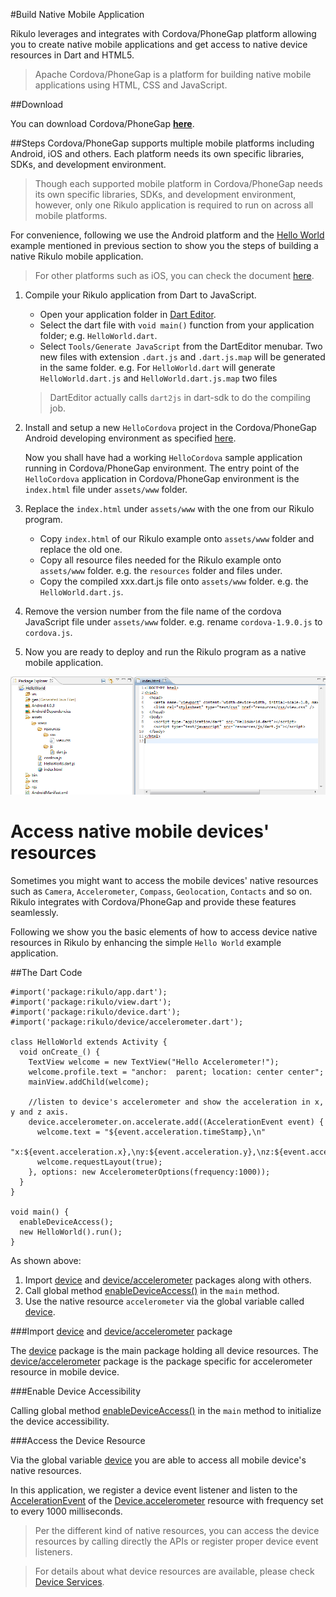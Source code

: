 #Build Native Mobile Application

Rikulo leverages and integrates with Cordova/PhoneGap platform allowing you to create native mobile applications and get access to native device resources in Dart and HTML5.

>Apache Cordova/PhoneGap is a platform for building native mobile applications using HTML, CSS and JavaScript.



##Download

You can download Cordova/PhoneGap **[here](http://phonegap.com/download)**.

##Steps
Cordova/PhoneGap supports multiple mobile platforms including Android, iOS and others. Each platform needs its own specific libraries, SDKs, and development environment.

>Though each supported mobile platform in Cordova/PhoneGap needs its own specific libraries, SDKs, and development environment, however, only one Rikulo application is required to run on across all mobile platforms.

For convenience, following we use the Android platform and the [Hello World](Hello_World.md) example mentioned in previous section to show you the steps of building a native Rikulo mobile application.
>For other platforms such as iOS, you can check the document [here](http://docs.phonegap.com/en/1.9.0/guide_getting-started_index.md.).

1. Compile your Rikulo application from Dart to JavaScript. 
	* Open your application folder in [Dart Editor](http://www.dartlang.org/docs/editor/).
	* Select the dart file with `void main()` function from your application folder; e.g. `HelloWorld.dart`.
	* Select `Tools/Generate JavaScript` from the DartEditor menubar. Two new files with extension `.dart.js` and `.dart.js.map` will be generated in the same folder. e.g. For `HelloWorld.dart` will generate `HelloWorld.dart.js` and `HelloWorld.dart.js.map` two files

	>DartEditor actually calls `dart2js` in dart-sdk to do the compiling job.

2. Install and setup a new `HelloCordova` project in the Cordova/PhoneGap Android developing environment as specified [here](http://docs.phonegap.com/en/1.9.0/guide_getting-started_android_index.md.html#Getting%20Started%20with%20Android).

	Now you shall have had a working `HelloCordova` sample application running in Cordova/PhoneGap environment. The entry point of the `HelloCordova` application in Cordova/PhoneGap environment is the `index.html` file under `assets/www` folder.

3. Replace the `index.html` under `assets/www` with the one from our Rikulo program.
	* Copy `index.html` of our Rikulo example onto `assets/www` folder and replace the old one.
	* Copy all resource files needed for the Rikulo example onto `assets/www` folder. e.g. the `resources` folder and files under.
	* Copy the compiled xxx.dart.js file onto `assets/www` folder. e.g. the `HelloWorld.dart.js`.

4. Remove the version number from the file name of the cordova JavaScript file under `assets/www` folder. e.g. rename `cordova-1.9.0.js` to `cordova.js`.

5. Now you are ready to deploy and run the Rikulo program as a native mobile application.

![Cordova Android Development Environment](cordova-env.png?raw=true)

# Access native mobile devices' resources
Sometimes you might want to access the mobile devices' native resources such as `Camera`, `Accelerometer`, `Compass`, `Geolocation`, `Contacts` and so on. Rikulo integrates with Cordova/PhoneGap and provide these features seamlessly.

Following we show you the basic elements of how to access device native resources in Rikulo by enhancing the simple `Hello World` example application.

##The Dart Code

    #import('package:rikulo/app.dart');
    #import('package:rikulo/view.dart');
    #import('package:rikulo/device.dart');
    #import('package:rikulo/device/accelerometer.dart');

    class HelloWorld extends Activity {
      void onCreate_() {
        TextView welcome = new TextView("Hello Accelerometer!");
        welcome.profile.text = "anchor:  parent; location: center center";
        mainView.addChild(welcome);
		
        //listen to device's accelerometer and show the acceleration in x, y and z axis.
        device.accelerometer.on.accelerate.add((AccelerationEvent event) {
          welcome.text = "${event.acceleration.timeStamp},\n"
            "x:${event.acceleration.x},\ny:${event.acceleration.y},\nz:${event.acceleration.z}";
		  welcome.requestLayout(true);
        }, options: new AccelerometerOptions(frequency:1000));
      }
    }

    void main() {
      enableDeviceAccess();
      new HelloWorld().run();
    }

As shown above:

1. Import [device](api:) and [device/accelerometer](api:) packages along with others.
2. Call global method [enableDeviceAccess()](api:device) in the `main` method.
3. Use the native resource `accelerometer` via the global variable called [device](api:device).

###Import [device](api:) and [device/accelerometer](api:) package

The [device](api:) package is the main package holding all device resources. The [device/accelerometer](api:) package is the package specific for accelerometer resource in mobile device.

###Enable Device Accessibility

Calling global method [enableDeviceAccess()](api:device) in the `main` method to initialize the device accessibility.

###Access the Device Resource

Via the global variable [device](api:device) you are able to access all mobile device's native resources. 

In this application, we register a device event listener and listen to the [AccelerationEvent](api:device/accelerometer) of the [Device.accelerometer](api:device) resource with frequency set to every 1000 milliseconds.

>Per the different kind of native resources, you can access the device resources by calling directly the APIs or register proper device event listeners.

>For details about what device resources are available, please check [Device Services](../Device_Services/index.md).

 